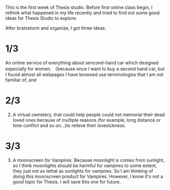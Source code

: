 

This is the first week of Thesis studio. Before first online class begin, I rethink what happened in my life recently and tried to find out some good ideas for Thesis Studio to explore. 

After brainstorm and organize, I got three ideas:

# 1/3

An online service of everything about sencond-hand car which designed especially for women. （because once I want to buy a second hand car, but I found almost all webpages I have browsed use terminologies that I am not familiar of, and 

# 2/3

2. A virtual cemetery, that could help people could not memorial their dead loved ones because of multiple reasons (for example, long distance or time conflict and so on...)to relieve their lovesickness.

# 3/3

3. A moonscreen for Vampires. Because moonlight is comes from sunlight, so I think moonlights should be harmful for vampires to some extent, they just not as lethal as sunlights for vampires. So I am thinking of doing this moonscreen product for Vampires. However, I know it's not a good topic for Thesis. I will save this one for future. 


